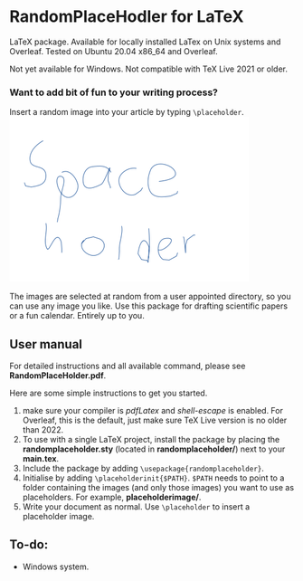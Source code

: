 # RandomPlaceHodler for LaTeX
LaTeX package.
Available for locally installed LaTex on Unix systems and Overleaf. Tested on Ubuntu 20.04 x86_64 and Overleaf. 

Not yet available for Windows. Not compatible with TeX Live 2021 or older.

### Want to add bit of fun to your writing process? 
Insert a random image into your article by typing `\placeholder`. 
![A image used as place holder](./placeholderimage/space-holder.png)

The images are selected at random from a user appointed directory, so you can use any image you like.
Use this package for drafting scientific papers or a fun calendar. Entirely up to you.
 
## User manual
For detailed instructions and all available command, please see **RandomPlaceHolder.pdf**.

Here are some simple instructions to get you started.

1. make sure your compiler is *pdfLatex* and *shell-escape* is enabled. For Overleaf, this is the default, just make sure TeX Live version is no older than 2022.
2. To use with a single LaTeX project, install the package by placing the **randomplaceholder.sty** (located in **randomplaceholder/**) next to your **main.tex**.
3. Include the package by adding `\usepackage{randomplaceholder}`.
4. Initialise by adding `\placeholderinit{$PATH}`. `$PATH` needs to point to a folder containing the images (and only those images) you want to use as placeholders. For example, **placeholderimage/**.
5. Write your document as normal. Use `\placeholder` to insert a placeholder image.

## To-do:
- Windows system.